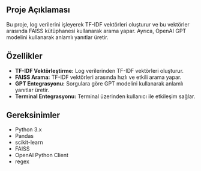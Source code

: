 
## Proje Açıklaması

Bu proje, log verilerini işleyerek TF-IDF vektörleri oluşturur ve bu vektörler arasında FAISS kütüphanesi kullanarak arama yapar. Ayrıca, OpenAI GPT modelini kullanarak anlamlı yanıtlar üretir.

## Özellikler

- **TF-IDF Vektörleştirme:** Log verilerinden TF-IDF vektörleri oluşturur.
- **FAISS Arama:** TF-IDF vektörleri arasında hızlı ve etkili arama yapar.
- **GPT Entegrasyonu:** Sorgulara göre GPT modelini kullanarak anlamlı yanıtlar üretir.
- **Terminal Entegrasyonu:** Terminal üzerinden kullanıcı ile etkileşim sağlar.

## Gereksinimler

- Python 3.x
- Pandas
- scikit-learn
- FAISS
- OpenAI Python Client
- regex

